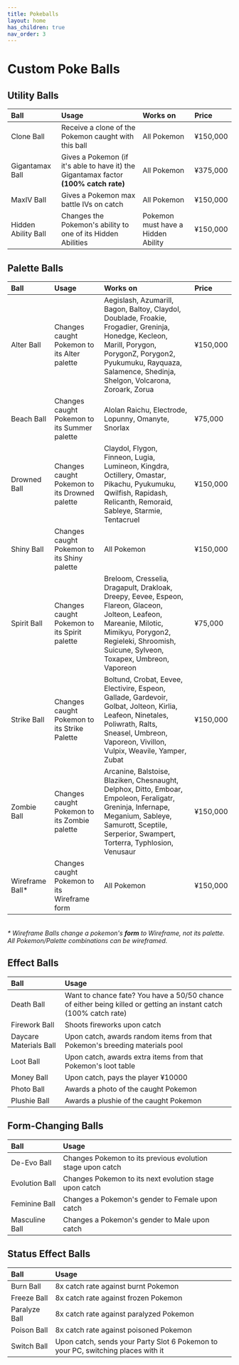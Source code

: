 ```yaml
---
title: Pokeballs
layout: home
has_children: true
nav_order: 3
---
```


# Custom Poke Balls

<h2> Utility Balls </h2>

| Ball                | Usage                                                                                    | Works on                           | Price    |
|:--------------------|:-----------------------------------------------------------------------------------------|:-----------------------------------|:---------|
| Clone Ball          | Receive a clone of the Pokemon caught with this ball                                     | All Pokemon                        | ¥150,000 |
| Gigantamax Ball     | Gives a Pokemon (if it's able to have it) the Gigantamax factor <b>(100% catch rate)</b> | All Pokemon                        | ¥375,000 |
| MaxIV Ball          | Gives a Pokemon max battle IVs on catch                                                  | All Pokemon                        | ¥150,000 |
| Hidden Ability Ball | Changes the Pokemon's ability to one of its Hidden Abilities                             | Pokemon must have a Hidden Ability | ¥150,000 |

<h2> Palette Balls </h2>

| Ball            | Usage                                         | Works on                                                                                                                                                                                                                  | Price     |
|:----------------|:----------------------------------------------|:--------------------------------------------------------------------------------------------------------------------------------------------------------------------------------------------------------------------------|:----------|
| Alter Ball      | Changes caught Pokemon to its Alter palette   | Aegislash, Azumarill, Bagon, Baltoy, Claydol, Doublade, Froakie, Frogadier, Greninja, Honedge, Kecleon, Marill, Porygon, PorygonZ, Porygon2, Pyukumuku, Rayquaza, Salamence, Shedinja, Shelgon, Volcarona, Zoroark, Zorua | ¥150,000  | 
| Beach Ball      | Changes caught Pokemon to its Summer palette  | Alolan Raichu, Electrode, Lopunny, Omanyte, Snorlax                                                                                                                                                                       | ¥75,000   |
| Drowned Ball    | Changes caught Pokemon to its Drowned palette | Claydol, Flygon, Finneon, Lugia, Lumineon, Kingdra, Octillery, Omastar, Pikachu, Pyukumuku, Qwilfish, Rapidash, Relicanth, Remoraid, Sableye, Starmie, Tentacruel                                                         | ¥150,000  |
| Shiny Ball      | Changes caught Pokemon to its Shiny palette   | All Pokemon                                                                                                                                                                                                               | ¥150,000  |
| Spirit Ball     | Changes caught Pokemon to its Spirit palette  | Breloom, Cresselia, Dragapult, Drakloak, Dreepy, Eevee, Espeon, Flareon, Glaceon, Jolteon, Leafeon, Mareanie, Milotic, Mimikyu, Porygon2, Regieleki, Shroomish, Suicune, Sylveon, Toxapex, Umbreon, Vaporeon              | ¥75,000   |
| Strike Ball     | Changes caught Pokemon to its Strike Palette  | Boltund, Crobat, Eevee, Electivire, Espeon, Gallade, Gardevoir, Golbat, Jolteon, Kirlia, Leafeon, Ninetales, Poliwrath, Ralts, Sneasel, Umbreon, Vaporeon, Vivillon, Vulpix, Weavile, Yamper, Zubat                       | ¥150,000  |
| Zombie Ball     | Changes caught Pokemon to its Zombie palette  | Arcanine, Balstoise, Blaziken, Chesnaught, Delphox, Ditto, Emboar, Empoleon, Feraligatr, Greninja, Infernape, Meganium, Sableye, Samurott, Sceptile, Serperior, Swampert, Torterra, Typhlosion, Venusaur                  | ¥150,000  |
| Wireframe Ball* | Changes caught Pokemon to its Wireframe form  | All Pokemon                                                                                                                                                                                                               | ¥150,000  |
<br>
<i>* Wireframe Balls change a pokemon's <b>form</b> to Wireframe, not its palette. All Pokemon/Palette combinations can be wireframed. </i>

<h2> Effect Balls </h2>

| Ball                   | Usage                                                                                                             | 
|:-----------------------|:------------------------------------------------------------------------------------------------------------------|
| Death Ball             | Want to chance fate? You have a 50/50 chance of either being killed or getting an instant catch (100% catch rate) |
| Firework Ball          | Shoots fireworks upon catch                                                                                       |
| Daycare Materials Ball | Upon catch, awards random items from that Pokemon's breeding materials pool                                       |
| Loot Ball              | Upon catch, awards extra items from that Pokemon's loot table                                                     |
| Money Ball             | Upon catch, pays the player ¥10000                                                                                |
| Photo Ball             | Awards a photo of the caught Pokemon                                                                              |
| Plushie Ball           | Awards a plushie of the caught Pokemon                                                                            |

<h2> Form-Changing Balls </h2>

| Ball           | Usage                                                      | 
|:---------------|:-----------------------------------------------------------|
| De-Evo Ball    | Changes Pokemon to its previous evolution stage upon catch |
| Evolution Ball | Changes Pokemon to its next evolution stage upon catch     |
| Feminine Ball  | Changes a Pokemon's gender to Female upon catch            |
| Masculine Ball | Changes a Pokemon's gender to Male upon catch              |

<h2> Status Effect Balls </h2>

| Ball          | Usage                                                                            | 
|:--------------|:---------------------------------------------------------------------------------|
| Burn Ball     | 8x catch rate against burnt Pokemon                                              |
| Freeze Ball   | 8x catch rate against frozen Pokemon                                             |
| Paralyze Ball | 8x catch rate against paralyzed Pokemon                                          |
| Poison Ball   | 8x catch rate against poisoned Pokemon                                           |
| Switch Ball   | Upon catch, sends your Party Slot 6 Pokemon to your PC, switching places with it |
















